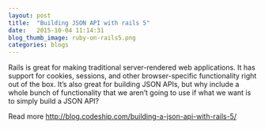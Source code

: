 ```yaml
---
layout: post
title:  "Building JSON API with rails 5"
date:   2015-10-04 11:14:31
blog_thumb_image: ruby-on-rails5.png
categories: blogs
---
```

Rails is great for making traditional server-rendered web applications. It has support for cookies, sessions, and other browser-specific functionality right out of the box. It’s also great for building JSON APIs, but why include a whole bunch of functionality that we aren’t going to use if what we want is to simply build a JSON API?

Read more http://blog.codeship.com/building-a-json-api-with-rails-5/
